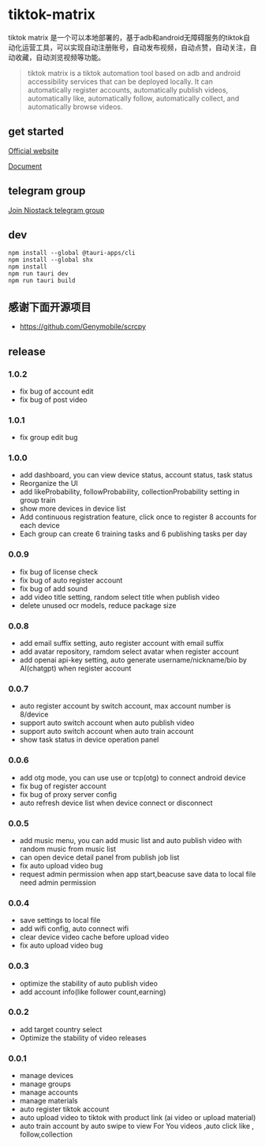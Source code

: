 # tiktok-matrix

tiktok matrix 是一个可以本地部署的，基于adb和android无障碍服务的tiktok自动化运营工具，可以实现自动注册账号，自动发布视频，自动点赞，自动关注，自动收藏，自动浏览视频等功能。
> tiktok matrix is a tiktok automation tool based on adb and android accessibility services that can be deployed locally. It can automatically register accounts, automatically publish videos, automatically like, automatically follow, automatically collect, and automatically browse videos.

## get started

[Official website](https://niostack.com)

[Document](https://doc.niostack.com)

## telegram group

[Join Niostack telegram group](https://t.me/+iGhozoBfAbI5YmE1)

## dev

```shell
npm install --global @tauri-apps/cli
npm install --global shx
npm install
npm run tauri dev
npm run tauri build
```

## 感谢下面开源项目

* https://github.com/Genymobile/scrcpy

## release

### 1.0.2

* fix bug of account edit
* fix bug of post video

### 1.0.1

* fix group edit bug

### 1.0.0

* add dashboard, you can view device status, account status, task status
* Reorganize the UI
* add likeProbability, followProbability, collectionProbability setting in group train
* show more devices in device list
* Add continuous registration feature, click once to register 8 accounts for each device
* Each group can create 6 training tasks and 6 publishing tasks per day

### 0.0.9

* fix bug of license check
* fix bug of auto register account
* fix bug of add sound
* add video title setting, random select title when publish video
* delete unused ocr models, reduce package size

### 0.0.8

* add email suffix setting, auto register account with email suffix
* add avatar repository, ramdom select avatar when register account
* add openai api-key setting, auto generate username/nickname/bio by AI(chatgpt) when register account

### 0.0.7

* auto register account by switch account, max account number is 8/device
* support auto switch account when auto publish video
* support auto switch account when auto train account
* show task status in device operation panel

### 0.0.6

* add otg mode, you can use use or tcp(otg) to connect android device
* fix bug of register account
* fix bug of proxy server config
* auto refresh device list when device connect or disconnect

### 0.0.5

* add music menu, you can add music list and auto publish video with random music from music list
* can open device detail panel from publish job list
* fix auto upload video bug
* request admin permission when app start,beacuse save data to local file need admin permission

### 0.0.4

* save settings to local file
* add wifi config, auto connect wifi
* clear device video cache before upload video
* fix auto upload video bug

### 0.0.3

* optimize the stability of auto publish video
* add account info(like follower count,earning)

### 0.0.2

* add target country select
* Optimize the stability of video releases

### 0.0.1

* manage devices
* manage groups
* manage accounts
* manage materials
* auto register tiktok account
* auto upload video to tiktok with product link (ai video or upload material)
* auto train account by auto swipe to view For You videos ,auto click like , follow,collection
